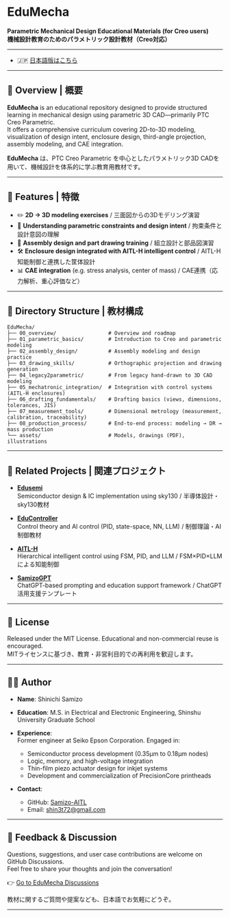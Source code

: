 # EduMecha

**Parametric Mechanical Design Educational Materials (for Creo users)**  
**機械設計教育のためのパラメトリック設計教材（Creo対応）**

---
- 🇯🇵 [日本語版はこちら](./README.md)
---

## 📘 Overview | 概要

**EduMecha** is an educational repository designed to provide structured learning in mechanical design using parametric 3D CAD—primarily PTC Creo Parametric.  
It offers a comprehensive curriculum covering 2D-to-3D modeling, visualization of design intent, enclosure design, third-angle projection, assembly modeling, and CAE integration.

**EduMecha** は、PTC Creo Parametric を中心としたパラメトリック3D CADを用いて、機械設計を体系的に学ぶ教育用教材です。

---

## 🔧 Features | 特徴

- ✏️ **2D → 3D modeling exercises** / 三面図からの3Dモデリング演習  
- 📐 **Understanding parametric constraints and design intent** / 拘束条件と設計意図の理解  
- 🧩 **Assembly design and part drawing training** / 組立設計と部品図演習  
- 🛠 **Enclosure design integrated with AITL-H intelligent control** / AITL-H知能制御と連携した筐体設計  
- 📊 **CAE integration** (e.g. stress analysis, center of mass) / CAE連携（応力解析、重心評価など）

---

## 🧱 Directory Structure | 教材構成

```text
EduMecha/
├── 00_overview/                 # Overview and roadmap
├── 01_parametric_basics/        # Introduction to Creo and parametric modeling
├── 02_assembly_design/          # Assembly modeling and design practice
├── 03_drawing_skills/           # Orthographic projection and drawing generation
├── 04_legacy2parametric/        # From legacy hand-drawn to 3D CAD modeling
├── 05_mechatronic_integration/  # Integration with control systems (AITL-H enclosures)
├── 06_drafting_fundamentals/    # Drafting basics (views, dimensions, tolerances, JIS)
├── 07_measurement_tools/        # Dimensional metrology (measurement, calibration, traceability)
├── 08_production_process/       # End-to-end process: modeling → DR → mass production
└── assets/                      # Models, drawings (PDF), illustrations
```

---

## 🔗 Related Projects | 関連プロジェクト

- [**Edusemi**](https://github.com/Samizo-AITL/Edusemi-v4x)  
  Semiconductor design & IC implementation using sky130 / 半導体設計・sky130教材

- [**EduController**](https://github.com/Samizo-AITL/EduController)  
  Control theory and AI control (PID, state-space, NN, LLM) / 制御理論・AI制御教材

- [**AITL-H**](https://github.com/Samizo-AITL/AITL-H)  
  Hierarchical intelligent control using FSM, PID, and LLM / FSM×PID×LLMによる知能制御

- [**SamizoGPT**](https://github.com/Samizo-AITL/SamizoGPT)  
  ChatGPT-based prompting and education support framework / ChatGPT活用支援テンプレート

---

## 📜 License

Released under the MIT License. Educational and non-commercial reuse is encouraged.  
MITライセンスに基づき、教育・非営利目的での再利用を歓迎します。

---

## 🧑‍🔬 Author

- **Name**: Shinichi Samizo  
- **Education**: M.S. in Electrical and Electronic Engineering, Shinshu University Graduate School  
- **Experience**:  
  Former engineer at Seiko Epson Corporation. Engaged in:  
  - Semiconductor process development (0.35µm to 0.18µm nodes)  
  - Logic, memory, and high-voltage integration  
  - Thin-film piezo actuator design for inkjet systems  
  - Development and commercialization of PrecisionCore printheads  

- **Contact**:  
  - GitHub: [Samizo-AITL](https://github.com/Samizo-AITL)  
  - Email: [shin3t72@gmail.com](mailto:shin3t72@gmail.com)

---

## 💬 Feedback & Discussion

Questions, suggestions, and user case contributions are welcome on GitHub Discussions.  
Feel free to share your thoughts and join the conversation!

👉 [Go to EduMecha Discussions](https://github.com/Samizo-AITL/EduMecha/discussions)

教材に関するご質問や提案なども、日本語でお気軽にどうぞ。

---
